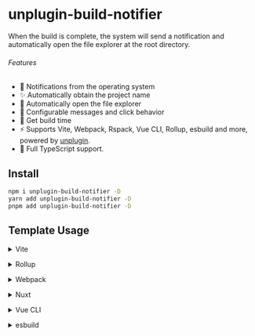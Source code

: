 # unplugin-build-notifier

When the build is complete, the system will send a notification and automatically open the file explorer at the root directory.

###### Features

- 💚 Notifications from the operating system
- ✨ Automatically obtain the project name
- 📂 Automatically open the file explorer
- 🔧 Configurable messages and click behavior
- 🚀 Get build time
- ⚡️ Supports Vite, Webpack, Rspack, Vue CLI, Rollup, esbuild and more, powered by <a href="https://github.com/unjs/unplugin">unplugin</a>.
- 🦾 Full TypeScript support.

## Install

```bash
npm i unplugin-build-notifier -D
yarn add unplugin-build-notifier -D
pnpm add unplugin-build-notifier -D
```

## Template Usage
<details>
<summary>Vite</summary><br>

```ts
// vite.config.ts
import BuildNotifier from 'unplugin-build-notifier/vite'

export default defineConfig({
  plugins: [
    BuildNotifier({ /* options */ }),
  ],
})
```

Example: [`playground/`](./playground/)

<br></details>

<details>
<summary>Rollup</summary><br>

```ts
// rollup.config.js
import BuildNotifier from 'unplugin-build-notifier/rollup'

export default {
  plugins: [
    BuildNotifier({ /* options */ }),
  ],
}
```

<br></details>


<details>
<summary>Webpack</summary><br>

```ts
// webpack.config.js
module.exports = {
  /* ... */
  plugins: [
    require('unplugin-build-notifier/webpack')({ /* options */ })
  ]
}
```

<br></details>

<details>
<summary>Nuxt</summary><br>

```ts
// nuxt.config.js
export default defineNuxtConfig({
  modules: [
    ['unplugin-build-notifier/nuxt', { /* options */ }],
  ],
})
```

> This module works for both Nuxt 2 and [Nuxt Vite](https://github.com/nuxt/vite)

<br></details>

<details>
<summary>Vue CLI</summary><br>

```ts
// vue.config.js
module.exports = {
  configureWebpack: {
    plugins: [
      require('unplugin-build-notifier/webpack')({ /* options */ }),
    ],
  },
}
```

<br></details>

<details>
<summary>esbuild</summary><br>

```ts
// esbuild.config.js
import { build } from 'esbuild'
import BuildNotifier from 'unplugin-build-notifier/esbuild'

build({
  plugins: [BuildNotifier()],
})
```

<br></details>
